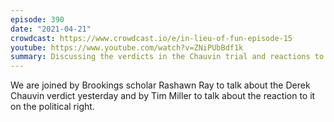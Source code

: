 ```yaml
---
episode: 390
date: "2021-04-21"
crowdcast: https://www.crowdcast.io/e/in-lieu-of-fun-episode-15
youtube: https://www.youtube.com/watch?v=ZNiPUbBdf1k
summary: Discussing the verdicts in the Chauvin trial and reactions to them
---
```

We are joined by Brookings scholar Rashawn Ray to talk about the Derek Chauvin verdict yesterday and by Tim Miller to talk about the reaction to it on the political right.
